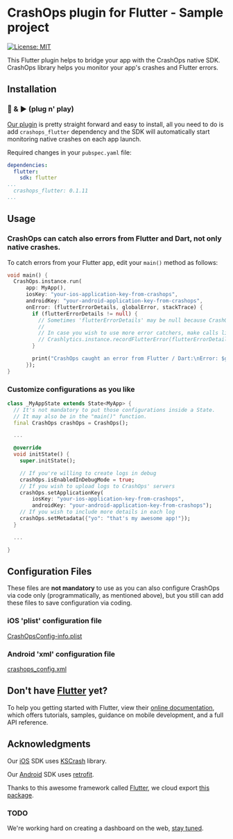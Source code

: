 # CrashOps plugin for Flutter - Sample project

[![License: MIT](https://img.shields.io/badge/License-MIT-yellow.svg)](https://opensource.org/licenses/MIT)

This Flutter plugin helps to bridge your app with the CrashOps native SDK.
CrashOps library helps you monitor your app's crashes and Flutter errors.

## Installation

### 🔌 & ▶️ (plug n' play)

[Our plugin](https://pub.dev/packages/crashops_flutter) is pretty straight forward and easy to install, all you need to do is add `crashops_flutter` dependency and the SDK will automatically start monitoring native crashes on each app launch.

Required changes in your `pubspec.yaml` file:
```yaml
dependencies:
  flutter:
    sdk: flutter
...
  crashops_flutter: 0.1.11
...
```

## Usage

### CrashOps can catch also errors from Flutter and Dart, not only native crashes.

To catch errors from your Flutter app, edit your `main()` method as follows:
```dart
void main() {
  CrashOps.instance.run(
      app: MyApp(),
      iosKey: "your-ios-application-key-from-crashops",
      androidKey: "your-android-application-key-from-crashops",
      onError: (flutterErrorDetails, globalError, stackTrace) {
        if (flutterErrorDetails != null) {
          // Sometimes 'flutterErrorDetails' may be null because CrashOps catches Dart errors as well, not only Flutter errors.
          //
          // In case you wish to use more error catchers, make calls like this one:
          // Crashlytics.instance.recordFlutterError(flutterErrorDetails);
        }

        print("CrashOps caught an error from Flutter / Dart:\nError: $globalError\nStack Trace: $stackTrace");
      });
}
```

### Customize configurations as you like
```dart
class _MyAppState extends State<MyApp> {
  // It's not mandatory to put those configurations inside a State.
  // It may also be in the "main()" function.
  final CrashOps crashOps = CrashOps();

  ...

  @override
  void initState() {
    super.initState();

    // If you're willing to create logs in debug
    crashOps.isEnabledInDebugMode = true;
    // If you wish to upload logs to CrashOps' servers
    crashOps.setApplicationKey(
        iosKey: "your-ios-application-key-from-crashops",
        androidKey: "your-android-application-key-from-crashops");
    // If you wish to include more details in each log
    crashOps.setMetadata({"yo": "that's my awesome app!"});
  }

  ...

}
```

## Configuration Files
These files are **not mandatory** to use as you can also configure CrashOps via code only (programmatically, as mentioned above), but you still can add these files to save configuration via coding.

### iOS 'plist' configuration file

[CrashOpsConfig-info.plist](https://github.com/CrashOps/iOS-SDK/blob/v0.1.0-going-live/CrashOps/SupportingFiles/example-for-optional-info-plist/CrashOpsConfig-info.plist)

### Android 'xml' configuration file

[crashops_config.xml](https://github.com/CrashOps/Android-SDK/blob/0.1.0/library/src/main/res/values/crashops_config.xml)


## Don't have [Flutter](https://flutter.dev/) yet?

To help you getting started with Flutter, view their
[online documentation](https://flutter.dev/docs), which offers tutorials,
samples, guidance on mobile development, and a full API reference.

## Acknowledgments

Our [iOS](https://github.com/CrashOps/iOS-SDK/) SDK uses [KSCrash](https://github.com/kstenerud/KSCrash) library.

Our [Android](https://github.com/CrashOps/Android-SDK/) SDK uses [retrofit](https://square.github.io/retrofit/).

Thanks to this awesome framework called [Flutter](https://pub.dev/flutter), we cloud export [this package](https://pub.dev/packages/crashops_flutter).


### TODO

We're working hard on creating a dashboard on the web, [stay tuned](https://www.crashops.com/).
